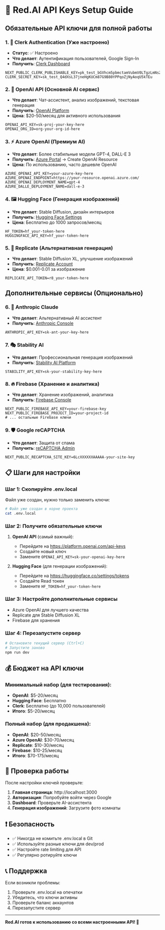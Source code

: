 # 🔑 Red.AI API Keys Setup Guide

## Обязательные API ключи для полной работы

### 1. 🔐 Clerk Authentication (Уже настроено)
- **Статус**: ✅ Настроено
- **Что делает**: Аутентификация пользователей, Google Sign-In
- **Получить**: [Clerk Dashboard](https://dashboard.clerk.com/)

```env
NEXT_PUBLIC_CLERK_PUBLISHABLE_KEY=pk_test_bGVhcm5pbmctamVubmV0LTgzLmNsZXJrLmFjY291bnRzLmRldiQ
CLERK_SECRET_KEY=sk_test_Q4dXsL37jneHgKUCm87G9B80YPPqoZjNyAoqU5kTEu
```

### 2. 🤖 OpenAI API (Основной AI сервис)
- **Что делает**: Чат-ассистент, анализ изображений, текстовая генерация
- **Получить**: [OpenAI Platform](https://platform.openai.com/api-keys)
- **Цена**: $20-50/месяц для активного использования

```env
OPENAI_API_KEY=sk-proj-your-key-here
OPENAI_ORG_ID=org-your-org-id-here
```

### 3. ⚡ Azure OpenAI (Премиум AI)
- **Что делает**: Более стабильные модели GPT-4, DALL-E 3
- **Получить**: [Azure Portal](https://portal.azure.com) → Create OpenAI Resource
- **Цена**: По использованию, часто дешевле OpenAI

```env
AZURE_OPENAI_API_KEY=your-azure-key-here
AZURE_OPENAI_ENDPOINT=https://your-resource.openai.azure.com/
AZURE_OPENAI_DEPLOYMENT_NAME=gpt-4
AZURE_DALLE_DEPLOYMENT_NAME=dall-e-3
```

### 4. 🖼️ Hugging Face (Генерация изображений)
- **Что делает**: Stable Diffusion, дизайн интерьеров
- **Получить**: [Hugging Face Settings](https://huggingface.co/settings/tokens)
- **Цена**: Бесплатно до 1000 запросов/месяц

```env
HF_TOKEN=hf_your-token-here
HUGGINGFACE_API_KEY=hf_your-token-here
```

### 5. 🎨 Replicate (Альтернативная генерация)
- **Что делает**: Stable Diffusion XL, улучшение изображений
- **Получить**: [Replicate Account](https://replicate.com/account/api-tokens)
- **Цена**: $0.001-0.01 за изображение

```env
REPLICATE_API_TOKEN=r8_your-token-here
```

## Дополнительные сервисы (Опционально)

### 6. 🧠 Anthropic Claude
- **Что делает**: Альтернативный AI ассистент
- **Получить**: [Anthropic Console](https://console.anthropic.com/)

```env
ANTHROPIC_API_KEY=sk-ant-your-key-here
```

### 7. 🎭 Stability AI
- **Что делает**: Профессиональная генерация изображений
- **Получить**: [Stability AI Platform](https://platform.stability.ai/)

```env
STABILITY_API_KEY=sk-your-stability-key-here
```

### 8. 🔥 Firebase (Хранение и аналитика)
- **Что делает**: Хранение изображений, аналитика
- **Получить**: [Firebase Console](https://console.firebase.google.com/)

```env
NEXT_PUBLIC_FIREBASE_API_KEY=your-firebase-key
NEXT_PUBLIC_FIREBASE_PROJECT_ID=your-project-id
# ... остальные Firebase ключи
```

### 9. 🛡️ Google reCAPTCHA
- **Что делает**: Защита от спама
- **Получить**: [reCAPTCHA Admin](https://www.google.com/recaptcha/admin)

```env
NEXT_PUBLIC_RECAPTCHA_SITE_KEY=6LcXXXXXXAAAAA-your-site-key
```

## 📋 Шаги для настройки

### Шаг 1: Скопируйте .env.local
Файл уже создан, нужно только заменить ключи:

```bash
# Файл уже создан в корне проекта
cat .env.local
```

### Шаг 2: Получите обязательные ключи

1. **OpenAI API** (самый важный):
   - Перейдите на https://platform.openai.com/api-keys
   - Создайте новый ключ
   - Замените `OPENAI_API_KEY=sk-your-openai-key-here`

2. **Hugging Face** (для генерации изображений):
   - Перейдите на https://huggingface.co/settings/tokens
   - Создайте Read токен
   - Замените `HF_TOKEN=hf_your-token-here`

### Шаг 3: Настройте дополнительные сервисы
- Azure OpenAI для лучшего качества
- Replicate для Stable Diffusion XL
- Firebase для хранения

### Шаг 4: Перезапустите сервер
```bash
# Остановите текущий сервер (Ctrl+C)
# Запустите заново
npm run dev
```

## 💰 Бюджет на API ключи

### Минимальный набор (для тестирования):
- **OpenAI**: $5-20/месяц
- **Hugging Face**: Бесплатно
- **Clerk**: Бесплатно (до 10,000 пользователей)
- **Итого**: $5-20/месяц

### Полный набор (для продакшена):
- **OpenAI**: $20-50/месяц
- **Azure OpenAI**: $30-70/месяц
- **Replicate**: $10-30/месяц  
- **Firebase**: $10-25/месяц
- **Итого**: $70-175/месяц

## 🚀 Проверка работы

После настройки ключей проверьте:

1. **Главная страница**: http://localhost:3000
2. **Авторизация**: Попробуйте войти через Google
3. **Dashboard**: Проверьте AI-ассистента
4. **Генерация изображений**: Загрузите фото комнаты

## ❗ Безопасность

- ✅ Никогда не комитьте .env.local в Git
- ✅ Используйте разные ключи для dev/prod
- ✅ Настройте rate limiting для API
- ✅ Регулярно ротируйте ключи

## 📞 Поддержка

Если возникли проблемы:
1. Проверьте .env.local на опечатки
2. Убедитесь, что ключи активны
3. Проверьте баланс аккаунтов
4. Перезапустите сервер

---

**Red.AI готов к использованию со всеми настроенными API! 🎉** 
